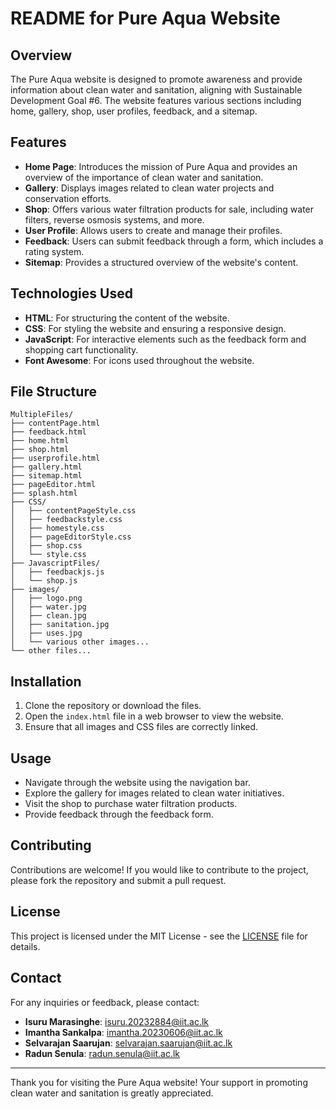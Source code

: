 # README for Pure Aqua Website

## Overview
The Pure Aqua website is designed to promote awareness and provide information about clean water and sanitation, aligning with Sustainable Development Goal #6. The website features various sections including home, gallery, shop, user profiles, feedback, and a sitemap.

## Features
- **Home Page**: Introduces the mission of Pure Aqua and provides an overview of the importance of clean water and sanitation.
- **Gallery**: Displays images related to clean water projects and conservation efforts.
- **Shop**: Offers various water filtration products for sale, including water filters, reverse osmosis systems, and more.
- **User  Profile**: Allows users to create and manage their profiles.
- **Feedback**: Users can submit feedback through a form, which includes a rating system.
- **Sitemap**: Provides a structured overview of the website's content.

## Technologies Used
- **HTML**: For structuring the content of the website.
- **CSS**: For styling the website and ensuring a responsive design.
- **JavaScript**: For interactive elements such as the feedback form and shopping cart functionality.
- **Font Awesome**: For icons used throughout the website.

## File Structure
```
MultipleFiles/
├── contentPage.html
├── feedback.html
├── home.html
├── shop.html
├── userprofile.html
├── gallery.html
├── sitemap.html
├── pageEditor.html
├── splash.html
├── CSS/
│   ├── contentPageStyle.css
│   ├── feedbackstyle.css
│   ├── homestyle.css
│   ├── pageEditorStyle.css
│   ├── shop.css
│   └── style.css
├── JavascriptFiles/
│   ├── feedbackjs.js
│   └── shop.js
├── images/
│   ├── logo.png
│   ├── water.jpg
│   ├── clean.jpg
│   ├── sanitation.jpg
│   ├── uses.jpg
│   └── various other images...
└── other files...
```

## Installation
1. Clone the repository or download the files.
2. Open the `index.html` file in a web browser to view the website.
3. Ensure that all images and CSS files are correctly linked.

## Usage
- Navigate through the website using the navigation bar.
- Explore the gallery for images related to clean water initiatives.
- Visit the shop to purchase water filtration products.
- Provide feedback through the feedback form.

## Contributing
Contributions are welcome! If you would like to contribute to the project, please fork the repository and submit a pull request.

## License
This project is licensed under the MIT License - see the [LICENSE](LICENSE) file for details.

## Contact
For any inquiries or feedback, please contact:
- **Isuru Marasinghe**: isuru.20232884@iit.ac.lk
- **Imantha Sankalpa**: imantha.20230606@iit.ac.lk
- **Selvarajan Saarujan**: selvarajan.saarujan@iit.ac.lk
- **Radun Senula**: radun.senula@iit.ac.lk

---

Thank you for visiting the Pure Aqua website! Your support in promoting clean water and sanitation is greatly appreciated.
